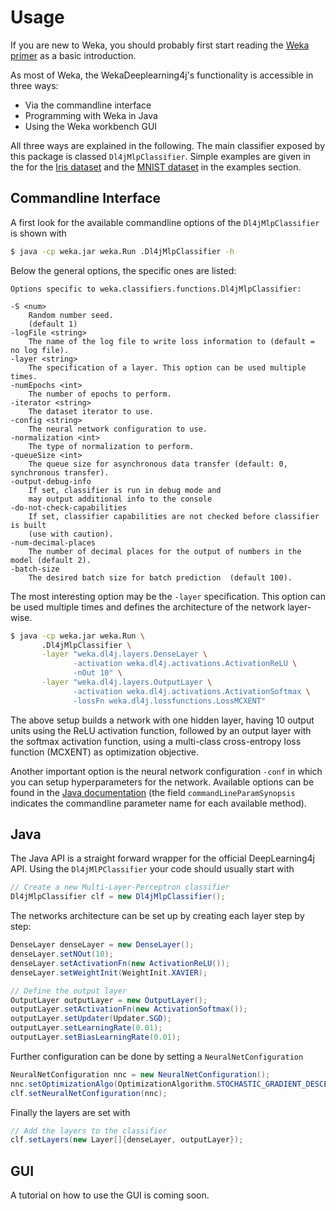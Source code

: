 # Usage
If you are new to Weka, you should probably first start reading the [Weka primer](https://weka.wikispaces.com/Primer) as a basic introduction.

As most of Weka, the WekaDeeplearning4j's functionality is accessible in three ways:

- Via the commandline interface
- Programming with Weka in Java
- Using the Weka workbench GUI

All three ways are explained in the following. The main classifier exposed by this package is classed `Dl4jMlpClassifier`.
Simple examples are given in the for the [Iris dataset](examples/classifying-iris) and the [MNIST dataset](examples/classifying-mnist) in the examples section.

## Commandline Interface
A first look for the available commandline options of the `Dl4jMlpClassifier` is shown with
```bash
$ java -cp weka.jar weka.Run .Dl4jMlpClassifier -h
```
Below the general options, the specific ones are listed:
```
Options specific to weka.classifiers.functions.Dl4jMlpClassifier:

-S <num>
	Random number seed.
	(default 1)
-logFile <string>
	The name of the log file to write loss information to (default = no log file).
-layer <string>
	The specification of a layer. This option can be used multiple times.
-numEpochs <int>
	The number of epochs to perform.
-iterator <string>
	The dataset iterator to use.
-config <string>
	The neural network configuration to use.
-normalization <int>
	The type of normalization to perform.
-queueSize <int>
	The queue size for asynchronous data transfer (default: 0, synchronous transfer).
-output-debug-info
	If set, classifier is run in debug mode and
	may output additional info to the console
-do-not-check-capabilities
	If set, classifier capabilities are not checked before classifier is built
	(use with caution).
-num-decimal-places
	The number of decimal places for the output of numbers in the model (default 2).
-batch-size
	The desired batch size for batch prediction  (default 100).
```

The most interesting option may be the `-layer` specification. This option can be used multiple times and defines the architecture of the network layer-wise. 

```bash
$ java -cp weka.jar weka.Run \
       .Dl4jMlpClassifier \
       -layer "weka.dl4j.layers.DenseLayer \
              -activation weka.dl4j.activations.ActivationReLU \
              -nOut 10" \
       -layer "weka.dl4j.layers.OutputLayer \
              -activation weka.dl4j.activations.ActivationSoftmax \
              -lossFn weka.dl4j.lossfunctions.LossMCXENT" 
```
The above setup builds a network with one hidden layer, having 10 output units using the ReLU activation function, followed by an output layer with the softmax activation function, using a multi-class cross-entropy loss function (MCXENT) as optimization objective.

Another important option is the neural network configuration `-conf` in which you can setup hyperparameters for the network. Available options can be found in the [Java documentation](https://waikato.github.io/wekaDeeplearning4j/doc/weka/dl4j/NeuralNetConfiguration.html) (the field `commandLineParamSynopsis` indicates the commandline parameter name for each available method).


## Java
The Java API is a straight forward wrapper for the official DeepLearning4j API. Using the `Dl4jMlPClassifier` your code should usually start with
```java
// Create a new Multi-Layer-Perceptron classifier
Dl4jMlpClassifier clf = new Dl4jMlpClassifier();
```

The networks architecture can be set up by creating each layer step by step:
```java
DenseLayer denseLayer = new DenseLayer();
denseLayer.setNOut(10);
denseLayer.setActivationFn(new ActivationReLU());
denseLayer.setWeightInit(WeightInit.XAVIER);

// Define the output layer
OutputLayer outputLayer = new OutputLayer();
outputLayer.setActivationFn(new ActivationSoftmax());
outputLayer.setUpdater(Updater.SGD);
outputLayer.setLearningRate(0.01);
outputLayer.setBiasLearningRate(0.01);
```

Further configuration can be done by setting a `NeuralNetConfiguration`
```java
NeuralNetConfiguration nnc = new NeuralNetConfiguration();
nnc.setOptimizationAlgo(OptimizationAlgorithm.STOCHASTIC_GRADIENT_DESCENT);
clf.setNeuralNetConfiguration(nnc);
```

Finally the layers are set with
```java
// Add the layers to the classifier
clf.setLayers(new Layer[]{denseLayer, outputLayer});
```

## GUI
A tutorial on how to use the GUI is coming soon.

<!--- //TODO: uncomment as soon as ModelZoo is working again
# Model Zoo
WekaDeeplearning4j adapts the modelzoo of Deeplearning4j. That means it is possible to load predefined architectures as neural network and train it on a new dataset. Currently implemented architectures are:

- AlexNet
- LeNet
- SimpleCNN
- VGG16
- VGG19

This set of models will be extended over the time.

To set a predefined model, e.g. LeNet, from the modelzoo, it is necessary to add the `-zooModel "weka.dl4j.zoo.LeNet"` option via commandline, or call the `setZooModel(new LeNet())` on the `Dl4jMlpClassifier`.
-->